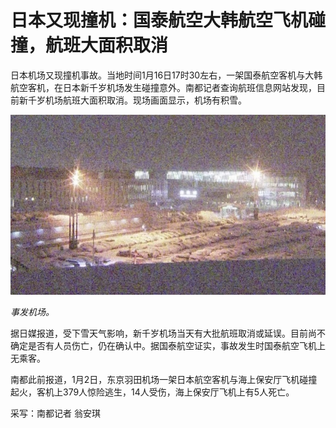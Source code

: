 # 日本又现撞机：国泰航空大韩航空飞机碰撞，航班大面积取消

日本机场又现撞机事故。当地时间1月16日17时30左右，一架国泰航空客机与大韩航空客机，在日本新千岁机场发生碰撞意外。南都记者查询航班信息网站发现，目前新千岁机场航班大面积取消。现场画面显示，机场有积雪。

![c7143c697c2fb2d766aa592089f81d51.jpg](https://raw.githubusercontent.com/qqhsx/qqnews_image/main/2024/01/16/日本又现撞机：国泰航空大韩航空飞机碰撞，航班大面积取消/c7143c697c2fb2d766aa592089f81d51.jpg)

_事发机场。_

据日媒报道，受下雪天气影响，新千岁机场当天有大批航班取消或延误。目前尚不确定是否有人员伤亡，仍在确认中。据国泰航空证实，事故发生时国泰航空飞机上无乘客。

南都此前报道，1月2日，东京羽田机场一架日本航空客机与海上保安厅飞机碰撞起火，客机上379人惊险逃生，14人受伤，海上保安厅飞机上有5人死亡。

采写：南都记者 翁安琪

